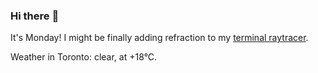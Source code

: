 ### Hi there :wave:

It's Monday! I might be finally adding refraction to my [terminal raytracer](https://github.com/bewuethr/bash-raytracer).

Weather in Toronto: clear, at +18°C.

